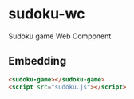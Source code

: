 # sudoku-wc
Sudoku game Web Component.

## Embedding
```HTML
<sudoku-game></sudoku-game>
<script src="sudoku.js"></script>
```